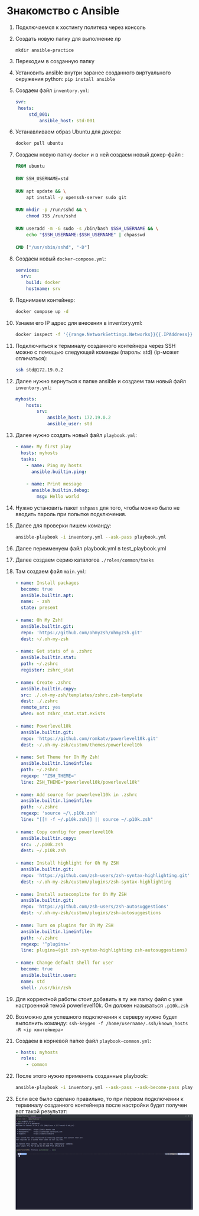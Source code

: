 # Знакомство с Ansible

1. Подключаемся к хостингу политеха через консоль
2. Создать новую папку для выполнение лр
   ```
   mkdir ansible-practice
   ```
3. Переходим в созданную папку
4. Установить ansible внутри заранее созданного виртуального окружения python: `pip install ansible`
5. Создаем файл `inventory.yml`:
   ```yaml
   svr:
   	hosts:
   		std_001:
   			ansible_host: std-001
   ```
6. Устанавливаем образ Ubuntu для докера:
   ```sh
   docker pull ubuntu
   ```
7. Создаем новую папку `docker` и в ней создаем новый докер-файл :

   ```dockerfile
   FROM ubuntu

   ENV SSH_USERNAME=std

   RUN apt update && \
       apt install -y openssh-server sudo git

   RUN mkdir -p /run/sshd && \
       chmod 755 /run/sshd

   RUN useradd -m -G sudo -s /bin/bash $SSH_USERNAME && \
       echo "$SSH_USERNAME:$SSH_USERNAME" | chpasswd

   CMD ["/usr/sbin/sshd", "-D"]
   ```

8. Создаем новый `docker-compose.yml`:
   ```yml
   services:
     srv:
       build: docker
       hostname: srv
   ```
9. Поднимаем контейнер:
   ```sh
   docker compose up -d
   ```
10. Узнаем его IP адрес для внесения в inventory.yml:
    ```sh
    docker inspect -f '{{range.NetworkSettings.Networks}}{{.IPAddress}}{{end}}' ansible_practice-srv-1
    ```
11. Подключиться к терминалу созданного контейнера через SSH можно с помощью следующей команды (пароль: std) (ip-может отличаться):
    ```sh
    ssh std@172.19.0.2
    ```
12. Далее нужно вернуться к папке ansible и создаем там новый файл `inventory.yml`:
    ```yml
    myhosts:
    	hosts:
    		srv:
    			ansible_host: 172.19.0.2
    			ansible_user: std
    ```
13. Далее нужно создать новый файл `playbook.yml`:

    ```yml
    - name: My first play
      hosts: myhosts
      tasks:
        - name: Ping my hosts
          ansible.builtin.ping:

        - name: Print message
          ansible.builtin.debug:
            msg: Hello world
    ```

14. Нужно установить пакет `sshpass` для того, чтобы можно было не вводить пароль при попытке подключения.
15. Далее для проверки пишем команду:

    ```sh
    ansible-playbook -i inventory.yml --ask-pass playbook.yml
    ```

16. Далее переименуем файл playbook.yml в test_playbook.yml
17. Далее создаем серию каталогов `./roles/common/tasks`
18. Там создаем файл `main.yml`:

    ```yaml
    - name: Install packages
      become: true
      ansible.builtin.apt:
      name: - zsh
      state: present

    - name: Oh My Zsh!
      ansible.builtin.git:
      repo: 'https://github.com/ohmyzsh/ohmyzsh.git'
      dest: ~/.oh-my-zsh

    - name: Get stats of a .zshrc
      ansible.builtin.stat:
      path: ~/.zshrc
      register: zshrc_stat

    - name: Create .zshrc
      ansible.builtin.copy:
      src: ./.oh-my-zsh/templates/zshrc.zsh-template
      dest: ./.zshrc
      remote_src: yes
      when: not zshrc_stat.stat.exists

    - name: Powerlevel10k
      ansible.builtin.git:
      repo: 'https://github.com/romkatv/powerlevel10k.git'
      dest: ~/.oh-my-zsh/custom/themes/powerlevel10k

    - name: Set Theme for Oh My Zsh!
      ansible.builtin.lineinfile:
      path: ~/.zshrc
      regexp: '^ZSH_THEME='
      line: ZSH_THEME="powerlevel10k/powerlevel10k"

    - name: Add source for powerlevel10k in .zshrc
      ansible.builtin.lineinfile:
      path: ~/.zshrc
      regexp: 'source ~/\.p10k.zsh'
      line: "[[! -f ~/.p10k.zsh]] || source ~/.p10k.zsh"

    - name: Copy config for powerlevel10k
      ansible.builtin.copy:
      src: ./.p10k.zsh
      dest: ~/.p10k.zsh

    - name: Install highlight for Oh My ZSH
      ansible.builtin.git:
      repo: 'https://github.com/zsh-users/zsh-syntax-highlighting.git'
      dest: ~/.oh-my-zsh/custom/plugins/zsh-syntax-highlighting

    - name: Install autocomplite for Oh My ZSH
      ansible.builtin.git:
      repo: 'https://github.com/zsh-users/zsh-autosuggestions'
      dest: ~/.oh-my-zsh/custom/plugins/zsh-autosuggestions

    - name: Turn on plugins for Oh My ZSH
      ansible.builtin.lineinfile:
      path: ~/.zshrc
      regexp: '^plugins='
      line: plugins=(git zsh-syntax-highlighting zsh-autosuggestions)

    - name: Change default shell for user
      become: true
      ansible.builtin.user:
      name: std
      shell: /usr/bin/zsh

    ```

19. Для корректной работы стоит добавить в ту же папку файл с уже настроенной темой powerlevel10k. Он должен называться `.p10k.zsh`
20. Возможно для успешного подключения к серверу нужно будет выполнить команду: `ssh-keygen -f /home/username/.ssh/known_hosts -R <ip контейнера>`
21. Создаем в корневой папке файл `playbook-common.yml`:

    ```yml
    - hosts: myhosts
      roles:
        - common
    ```

22. После этого нужно применить созданные playbook:

    ```sh
    ansible-playbook -i inventory.yml --ask-pass --ask-become-pass playbook-common.yml
    ```

23. Если все было сделано правильно, то при первом подключении к терминалу созданного контейнера после настройки будет получен вот такой результат:
    ![Результат настройки через ansible](./images/result.png)
